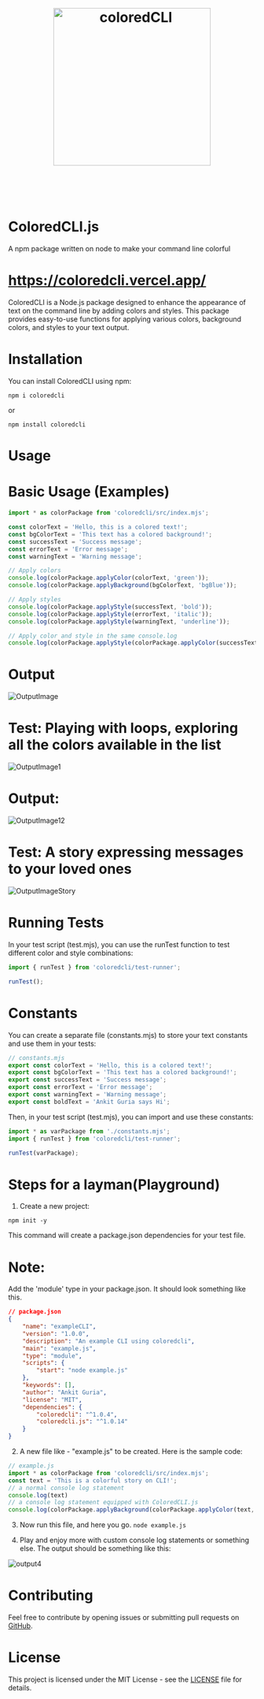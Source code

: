 <h1 align="center">
	<br>
	<br>
	<img width="320" src="https://github.com/ankit142/ColoredCLI/blob/main/coloredCLIBanner.jpg" alt="coloredCLI">
	<br>
	<br>
	<br>
</h1>

# ColoredCLI.js
A npm package written on node to make your command line colorful

# https://coloredcli.vercel.app/


ColoredCLI is a Node.js package designed to enhance the appearance of text on the command line by adding colors and styles. This package provides easy-to-use functions for applying various colors, background colors, and styles to your text output.

# Installation
You can install ColoredCLI using npm:

`npm i coloredcli`

or

`npm install coloredcli`

# Usage
# Basic Usage (Examples)

```javascript
import * as colorPackage from 'coloredcli/src/index.mjs';

const colorText = 'Hello, this is a colored text!';
const bgColorText = 'This text has a colored background!';
const successText = 'Success message';
const errorText = 'Error message';
const warningText = 'Warning message';

// Apply colors
console.log(colorPackage.applyColor(colorText, 'green'));
console.log(colorPackage.applyBackground(bgColorText, 'bgBlue'));

// Apply styles
console.log(colorPackage.applyStyle(successText, 'bold'));
console.log(colorPackage.applyStyle(errorText, 'italic'));
console.log(colorPackage.applyStyle(warningText, 'underline'));

// Apply color and style in the same console.log
console.log(colorPackage.applyStyle(colorPackage.applyColor(successText, 'green'), 'bold'));
```
# Output 

![OutputImage](https://github.com/ankit142/ColoredCLI/blob/main/ExampleOutput.png)


# Test: Playing with loops, exploring all the colors available in the list


![OutputImage1](https://github.com/ankit142/ColoredCLI/blob/main/media/testCase3.png)

# Output:

![OutputImage12](https://github.com/ankit142/ColoredCLI/blob/main/media/testOutput3.png)

# Test: A story expressing messages to your loved ones

![OutputImageStory](https://github.com/ankit142/ColoredCLI/blob/main/media/ExampleStory.png)

# Running Tests
In your test script (test.mjs), you can use the runTest function to test different color and style combinations:

```javascript
import { runTest } from 'coloredcli/test-runner';

runTest();
```
# Constants
You can create a separate file (constants.mjs) to store your text constants and use them in your tests:

```javascript
// constants.mjs
export const colorText = 'Hello, this is a colored text!';
export const bgColorText = 'This text has a colored background!';
export const successText = 'Success message';
export const errorText = 'Error message';
export const warningText = 'Warning message';
export const boldText = 'Ankit Guria says Hi';
```
Then, in your test script (test.mjs), you can import and use these constants:
```javascript
import * as varPackage from './constants.mjs';
import { runTest } from 'coloredcli/test-runner';

runTest(varPackage);
```

# Steps for a layman(Playground)
1. Create a new project: 

`npm init -y`

This command will create a package.json dependencies for your test file.

# Note: 
Add the 'module' type in your package.json.
It should look something like this.

```json
// package.json
{
    "name": "exampleCLI",
    "version": "1.0.0",
    "description": "An example CLI using coloredcli",
    "main": "example.js",
    "type": "module",
    "scripts": {
        "start": "node example.js"
    },
    "keywords": [],
    "author": "Ankit Guria",
    "license": "MIT",
    "dependencies": {
        "coloredcli": "^1.0.4",
        "coloredcli.js": "^1.0.14"
    }
}
```

2. A new file like - "example.js" to be created. 
Here is the sample code:

```javascript
// example.js
import * as colorPackage from 'coloredcli/src/index.mjs';
const text = 'This is a colorful story on CLI!';
// a normal console log statement
console.log(text)
// a console log statement equipped with ColoredCLI.js
console.log(colorPackage.applyBackground(colorPackage.applyColor(text, 'cyan'), 'bgBrightYellow'));
```
3. Now run this file, and here you go.
`node example.js`

4. Play and enjoy more with custom console log statements or something else.
The output should be something like this: 

![output4](https://github.com/ankit142/ColoredCLI/blob/main/media/output4.png)

# Contributing
Feel free to contribute by opening issues or submitting pull requests on [GitHub](https://github.com/ankit142/ColoredCLI).

# License
This project is licensed under the MIT License - see the [LICENSE](https://github.com/ankit142/ColoredCLI/blob/main/LICENSE) file for details.




